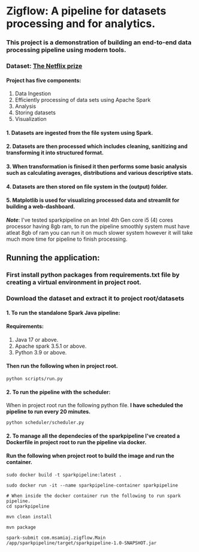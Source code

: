 # Zigflow: A pipeline for datasets processing and for analytics.

### This project is a demonstration of building an end-to-end data processing pipeline using modern tools.

### Dataset: [The Netflix prize](https://www.kaggle.com/datasets/netflix-inc/netflix-prize-data)

#### Project has five components:

1. Data Ingestion
2. Efficiently processing of data sets using Apache Spark
3. Analysis
4. Storing datasets
5. Visualization

#### 1. Datasets are ingested from the file system using Spark.

#### 2. Datasets are then processed which includes cleaning, sanitizing and transforming it into structured format.

#### 3. When transformation is finised it then performs some basic analysis such as calculating averages, distributions and various descriptive stats.

#### 4. Datasets are then stored on file system in the (output) folder.

#### 5. Matplotlib is used for visualizing processed data and streamlit for building a web-dashboard.

**_Note_**: I've tested sparkpipeline on an Intel 4th Gen core i5 (4) cores processor having 8gb ram, to run the pipeline smoothly system must have atleat 8gb of ram you can run it on much slower system however it will take much more time for pipeline to finish processing.

## Running the application:

### First install python packages from requirements.txt file by creating a virtual environment in project root.

### Download the dataset and extract it to project root/datasets

#### 1. To run the standalone Spark Java pipeline:

#### Requirements:

1. Java 17 or above.
2. Apache spark 3.5.1 or above.
3. Python 3.9 or above.

#### Then run the following when in project root.

```shell
python scripts/run.py
```

#### 2. To run the pipeline with the scheduler:

When in project root run the following python file.
**I have scheduled the pipeline to run every 20 minutes.**

```shell
python scheduler/scheduler.py
```

#### 2. To manage all the dependecies of the sparkpipeline I've created a Dockerfile in project root to run the pipeline via docker.

#### Run the following when project root to build the image and run the container.

```shell
sudo docker build -t sparkpipeline:latest .

sudo docker run -it --name sparkpipeline-container sparkpipeline

# When inside the docker container run the following to run spark pipeline.
cd sparkpipeline

mvn clean install

mvn package

spark-submit com.msamiaj.zigflow.Main /app/sparkpipeline/target/sparkpipeline-1.0-SNAPSHOT.jar
```
